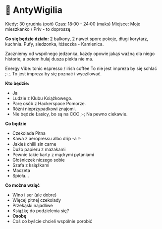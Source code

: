 # 🥥 AntyWigilia 

Kiedy: 30 grudnia (poń)
Czas: 18:00 - 24:00 (maks)
Miejsce: Moje mieszkanko / Priv - to doproszę

**Co się będzie działo:**
2 balkony, 2 nawet spore pokoje, długi korytarz, kuchnia.
Pufy, siedzonka, łóżeczka - Kamienica.

Zaczniemy od wspólnego jedzonka, 
każdy opowie jakąś ważną dla niego historie, 
a potem hulaj dusza piekła nie ma.

Energy Vibe: tonic espresso / irish coffee
To nie jest impreza by się schlać ;-;.
To jest impreza by się poznać i wyczilować.

**Kto będzie:**
- Ja
- Ludzie z Klubu Książkowego.
- Parę osób z Hackerspace Pomorze.
- Różni nieprzypadkowi znajomi.
- Nie będzie Łasicy, bo są na CCC ;-;
Na pewno ciekawie.

**Co będzie**
- Czekolada Pitna
- Kawa z aeropressu albo drip -a 💦
- Jakieś chilli sin carne
- Dużo papieru z mazakami
- Pewnie takie karty z mądrymi pytaniami
- Głośniczek niczego sobie
- Szafa z książkami
- Maczeta
- Spioła...

**Co można wziąć**
- Wino i ser (ale dobre)
- Więcej pitnej czekolady
- Przekąski najadliwe
- Książkę do podzielenia się?
- **Osobę**
- Coś co byście chcieli wspólnie porobić
